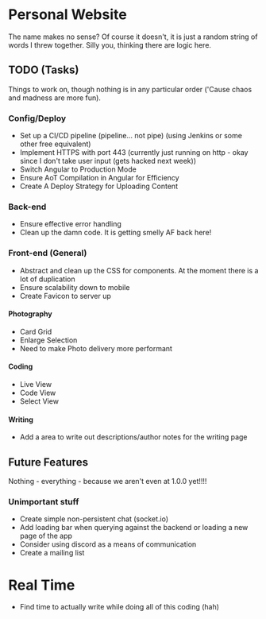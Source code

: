 # Personal Website

The name makes no sense? Of course it doesn't, it is just a random string of words I threw together. Silly you, thinking there are logic here.

## TODO (Tasks)

Things to work on, though nothing is in any particular order ('Cause chaos and madness are more fun).

### Config/Deploy

* Set up a CI/CD pipeline (pipeline... not pipe) (using Jenkins or some other free equivalent)
* Implement HTTPS with port 443 (currently just running on http - okay since I don't take user input (gets hacked next week))
* Switch Angular to Production Mode
* Ensure AoT Compilation in Angular for Efficiency
* Create A Deploy Strategy for Uploading Content

### Back-end

* Ensure effective error handling
* Clean up the damn code. It is getting smelly AF back here!

### Front-end (General)

* Abstract and clean up the CSS for components. At the moment there is a lot of duplication
* Ensure scalability down to mobile
* Create Favicon to server up

#### Photography

* Card Grid
* Enlarge Selection
* Need to make Photo delivery more performant

#### Coding

* Live View
* Code View
* Select View

#### Writing

* Add a area to write out descriptions/author notes for the writing page

## Future Features

Nothing - everything - because we aren't even at 1.0.0 yet!!!!

### Unimportant stuff

* Create simple non-persistent chat (socket.io)
* Add loading bar when querying against the backend or loading a new page of the app
* Consider using discord as a means of communication
* Create a mailing list


# Real Time

* Find time to actually write while doing all of this coding (hah)